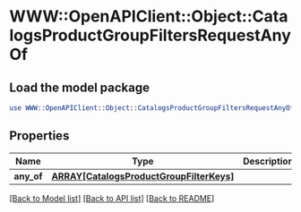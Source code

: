 # WWW::OpenAPIClient::Object::CatalogsProductGroupFiltersRequestAnyOf

## Load the model package
```perl
use WWW::OpenAPIClient::Object::CatalogsProductGroupFiltersRequestAnyOf;
```

## Properties
Name | Type | Description | Notes
------------ | ------------- | ------------- | -------------
**any_of** | [**ARRAY[CatalogsProductGroupFilterKeys]**](CatalogsProductGroupFilterKeys.md) |  | 

[[Back to Model list]](../README.md#documentation-for-models) [[Back to API list]](../README.md#documentation-for-api-endpoints) [[Back to README]](../README.md)


